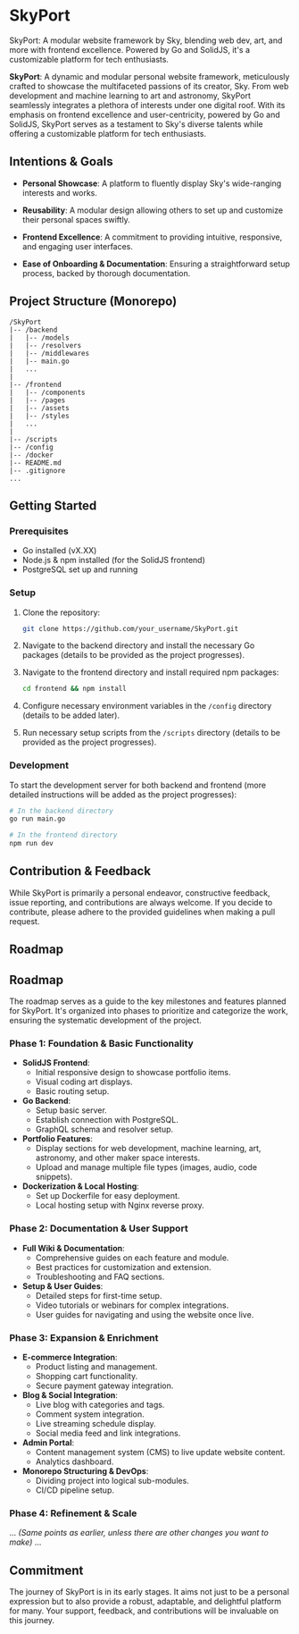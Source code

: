 # SkyPort
SkyPort: A modular website framework by Sky, blending web dev, art, and more with frontend excellence. Powered by Go and SolidJS, it's a customizable platform for tech enthusiasts.

**SkyPort**: A dynamic and modular personal website framework, meticulously crafted to showcase the multifaceted passions of its creator, Sky. From web development and machine learning to art and astronomy, SkyPort seamlessly integrates a plethora of interests under one digital roof. With its emphasis on frontend excellence and user-centricity, powered by Go and SolidJS, SkyPort serves as a testament to Sky's diverse talents while offering a customizable platform for tech enthusiasts.

## **Intentions & Goals**

- **Personal Showcase**: A platform to fluently display Sky's wide-ranging interests and works.
  
- **Reusability**: A modular design allowing others to set up and customize their personal spaces swiftly.

- **Frontend Excellence**: A commitment to providing intuitive, responsive, and engaging user interfaces.
  
- **Ease of Onboarding & Documentation**: Ensuring a straightforward setup process, backed by thorough documentation.

## **Project Structure (Monorepo)**

```
/SkyPort
|-- /backend
|   |-- /models
|   |-- /resolvers
|   |-- /middlewares
|   |-- main.go
|   ...
|
|-- /frontend
|   |-- /components
|   |-- /pages
|   |-- /assets
|   |-- /styles
|   ...
|
|-- /scripts
|-- /config
|-- /docker
|-- README.md
|-- .gitignore
...
```

## **Getting Started**

### Prerequisites

- Go installed (vX.XX)
- Node.js & npm installed (for the SolidJS frontend)
- PostgreSQL set up and running

### Setup

1. Clone the repository:
    ```bash
    git clone https://github.com/your_username/SkyPort.git
    ```

2. Navigate to the backend directory and install the necessary Go packages (details to be provided as the project progresses).

3. Navigate to the frontend directory and install required npm packages:
    ```bash
    cd frontend && npm install
    ```

4. Configure necessary environment variables in the `/config` directory (details to be added later).

5. Run necessary setup scripts from the `/scripts` directory (details to be provided as the project progresses).

### Development

To start the development server for both backend and frontend (more detailed instructions will be added as the project progresses):

```bash
# In the backend directory
go run main.go

# In the frontend directory
npm run dev
```

## **Contribution & Feedback**

While SkyPort is primarily a personal endeavor, constructive feedback, issue reporting, and contributions are always welcome. If you decide to contribute, please adhere to the provided guidelines when making a pull request.

## **Roadmap**

## **Roadmap**

The roadmap serves as a guide to the key milestones and features planned for SkyPort. It's organized into phases to prioritize and categorize the work, ensuring the systematic development of the project.

### **Phase 1: Foundation & Basic Functionality**

- **SolidJS Frontend**:
  - Initial responsive design to showcase portfolio items.
  - Visual coding art displays.
  - Basic routing setup.
- **Go Backend**:
  - Setup basic server.
  - Establish connection with PostgreSQL.
  - GraphQL schema and resolver setup.
- **Portfolio Features**:
  - Display sections for web development, machine learning, art, astronomy, and other maker space interests.
  - Upload and manage multiple file types (images, audio, code snippets).
- **Dockerization & Local Hosting**:
  - Set up Dockerfile for easy deployment.
  - Local hosting setup with Nginx reverse proxy.

### **Phase 2: Documentation & User Support**

- **Full Wiki & Documentation**:
  - Comprehensive guides on each feature and module.
  - Best practices for customization and extension.
  - Troubleshooting and FAQ sections.
- **Setup & User Guides**:
  - Detailed steps for first-time setup.
  - Video tutorials or webinars for complex integrations.
  - User guides for navigating and using the website once live.

### **Phase 3: Expansion & Enrichment**

- **E-commerce Integration**:
  - Product listing and management.
  - Shopping cart functionality.
  - Secure payment gateway integration.
- **Blog & Social Integration**:
  - Live blog with categories and tags.
  - Comment system integration.
  - Live streaming schedule display.
  - Social media feed and link integrations.
- **Admin Portal**:
  - Content management system (CMS) to live update website content.
  - Analytics dashboard.
- **Monorepo Structuring & DevOps**:
  - Dividing project into logical sub-modules.
  - CI/CD pipeline setup.

### **Phase 4: Refinement & Scale**

... *(Same points as earlier, unless there are other changes you want to make)* ...


## **Commitment**

The journey of SkyPort is in its early stages. It aims not just to be a personal expression but to also provide a robust, adaptable, and delightful platform for many. Your support, feedback, and contributions will be invaluable on this journey.
